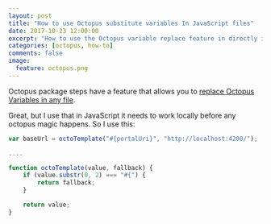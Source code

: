 ```yaml
---
layout: post
title: "How to use Octopus substitute variables In JavaScript files"
date: 2017-10-23 12:00:00
excerpt: "How to use the Octopus variable replace feature in directly in your javascript code"
categories: [octopus, how-to]
comments: false
image:
  feature: octopus.png
---
```


Octopus package steps have a feature that allows you to [replace Octopus Variables in any file](https://octopus.com/docs/deploying-applications/substitute-variables-in-files). 

Great, but I use that in JavaScript it needs to work locally before any octopus magic happens. So I use this:

```javascript
var baseUrl = octoTemplate("#{portalUri}", "http://localhost:4200/");

....

function octoTemplate(value, fallback) {
    if (value.substr(0, 2) === "#{") {
        return fallback;
    }

    return value;
}

```
